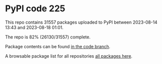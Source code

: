 # PyPI code 225

This repo contains 31557 packages uploaded to PyPI between 
2023-08-14 13:43 and 2023-08-18 01:01.

The repo is 82% (26130/31557) complete.

Package contents can be found [in the code branch](https://github.com/pypi-data/pypi-mirror-225/tree/code/packages).

A browsable package list for all repositories [all packages here](https://pypi-data.github.io/website/repositories/pypi-mirror-225).


